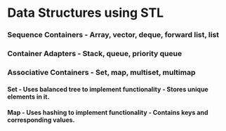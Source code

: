 # Data Structures using STL

### Sequence Containers - Array, vector, deque, forward list, list
### Container Adapters - Stack, queue, priority queue
### Associative Containers - Set, map, multiset, multimap

#### Set - Uses balanced tree to implement functionality - Stores unique elements in it.
#### Map - Uses hashing to implement functionality - Contains keys and corresponding values.